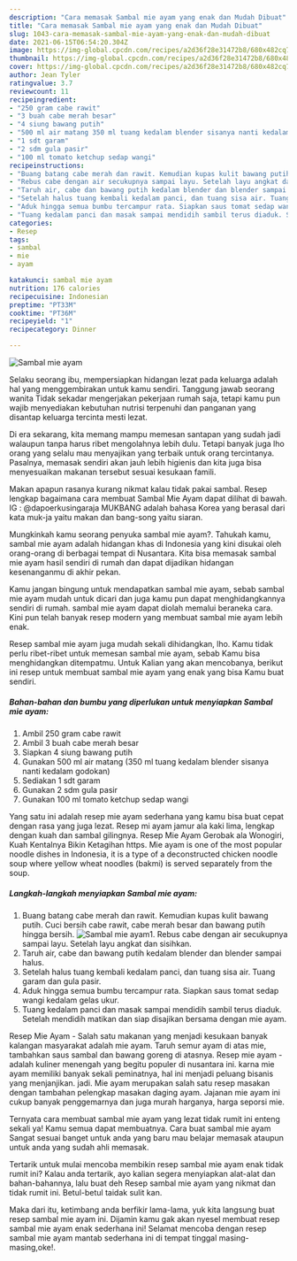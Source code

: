 ```yaml
---
description: "Cara memasak Sambal mie ayam yang enak dan Mudah Dibuat"
title: "Cara memasak Sambal mie ayam yang enak dan Mudah Dibuat"
slug: 1043-cara-memasak-sambal-mie-ayam-yang-enak-dan-mudah-dibuat
date: 2021-06-15T06:54:20.304Z
image: https://img-global.cpcdn.com/recipes/a2d36f28e31472b8/680x482cq70/sambal-mie-ayam-foto-resep-utama.jpg
thumbnail: https://img-global.cpcdn.com/recipes/a2d36f28e31472b8/680x482cq70/sambal-mie-ayam-foto-resep-utama.jpg
cover: https://img-global.cpcdn.com/recipes/a2d36f28e31472b8/680x482cq70/sambal-mie-ayam-foto-resep-utama.jpg
author: Jean Tyler
ratingvalue: 3.7
reviewcount: 11
recipeingredient:
- "250 gram cabe rawit"
- "3 buah cabe merah besar"
- "4 siung bawang putih"
- "500 ml air matang 350 ml tuang kedalam blender sisanya nanti kedalam godokan"
- "1 sdt garam"
- "2 sdm gula pasir"
- "100 ml tomato ketchup sedap wangi"
recipeinstructions:
- "Buang batang cabe merah dan rawit. Kemudian kupas kulit bawang putih. Cuci bersih cabe rawit, cabe merah besar dan bawang putih hingga bersih."
- "Rebus cabe dengan air secukupnya sampai layu. Setelah layu angkat dan sisihkan."
- "Taruh air, cabe dan bawang putih kedalam blender dan blender sampai halus."
- "Setelah halus tuang kembali kedalam panci, dan tuang sisa air. Tuang garam dan gula pasir."
- "Aduk hingga semua bumbu tercampur rata. Siapkan saus tomat sedap wangi kedalam gelas ukur."
- "Tuang kedalam panci dan masak sampai mendidih sambil terus diaduk. Setelah mendidih matikan dan siap disajikan bersama dengan mie ayam."
categories:
- Resep
tags:
- sambal
- mie
- ayam

katakunci: sambal mie ayam 
nutrition: 176 calories
recipecuisine: Indonesian
preptime: "PT33M"
cooktime: "PT36M"
recipeyield: "1"
recipecategory: Dinner

---
```



![Sambal mie ayam](https://img-global.cpcdn.com/recipes/a2d36f28e31472b8/680x482cq70/sambal-mie-ayam-foto-resep-utama.jpg)

Selaku seorang ibu, mempersiapkan hidangan lezat pada keluarga adalah hal yang menggembirakan untuk kamu sendiri. Tanggung jawab seorang  wanita Tidak sekadar mengerjakan pekerjaan rumah saja, tetapi kamu pun wajib menyediakan kebutuhan nutrisi terpenuhi dan panganan yang disantap keluarga tercinta mesti lezat.

Di era  sekarang, kita memang mampu memesan santapan yang sudah jadi walaupun tanpa harus ribet mengolahnya lebih dulu. Tetapi banyak juga lho orang yang selalu mau menyajikan yang terbaik untuk orang tercintanya. Pasalnya, memasak sendiri akan jauh lebih higienis dan kita juga bisa menyesuaikan makanan tersebut sesuai kesukaan famili. 

Makan apapun rasanya kurang nikmat kalau tidak pakai sambal. Resep lengkap bagaimana cara membuat Sambal Mie Ayam dapat dilihat di bawah. IG : @dapoerkusingaraja MUKBANG adalah bahasa Korea yang berasal dari kata muk-ja yaitu makan dan bang-song yaitu siaran.

Mungkinkah kamu seorang penyuka sambal mie ayam?. Tahukah kamu, sambal mie ayam adalah hidangan khas di Indonesia yang kini disukai oleh orang-orang di berbagai tempat di Nusantara. Kita bisa memasak sambal mie ayam hasil sendiri di rumah dan dapat dijadikan hidangan kesenanganmu di akhir pekan.

Kamu jangan bingung untuk mendapatkan sambal mie ayam, sebab sambal mie ayam mudah untuk dicari dan juga kamu pun dapat menghidangkannya sendiri di rumah. sambal mie ayam dapat diolah memalui beraneka cara. Kini pun telah banyak resep modern yang membuat sambal mie ayam lebih enak.

Resep sambal mie ayam juga mudah sekali dihidangkan, lho. Kamu tidak perlu ribet-ribet untuk memesan sambal mie ayam, sebab Kamu bisa menghidangkan ditempatmu. Untuk Kalian yang akan mencobanya, berikut ini resep untuk membuat sambal mie ayam yang enak yang bisa Kamu buat sendiri.

<!--inarticleads1-->

##### Bahan-bahan dan bumbu yang diperlukan untuk menyiapkan Sambal mie ayam:

1. Ambil 250 gram cabe rawit
1. Ambil 3 buah cabe merah besar
1. Siapkan 4 siung bawang putih
1. Gunakan 500 ml air matang (350 ml tuang kedalam blender sisanya nanti kedalam godokan)
1. Sediakan 1 sdt garam
1. Gunakan 2 sdm gula pasir
1. Gunakan 100 ml tomato ketchup sedap wangi


Yang satu ini adalah resep mie ayam sederhana yang kamu bisa buat cepat dengan rasa yang juga lezat. Resep mi ayam jamur ala kaki lima, lengkap dengan kuah dan sambal gilingnya. Resep Mie Ayam Gerobak ala Wonogiri, Kuah Kentalnya Bikin Ketagihan https. Mie ayam is one of the most popular noodle dishes in Indonesia, it is a type of a deconstructed chicken noodle soup where yellow wheat noodles (bakmi) is served separately from the soup. 

<!--inarticleads2-->

##### Langkah-langkah menyiapkan Sambal mie ayam:

1. Buang batang cabe merah dan rawit. Kemudian kupas kulit bawang putih. Cuci bersih cabe rawit, cabe merah besar dan bawang putih hingga bersih.
<img src="https://img-global.cpcdn.com/steps/f02e8d79dcbd9ce3/160x128cq70/sambal-mie-ayam-langkah-memasak-1-foto.jpg" alt="Sambal mie ayam">1. Rebus cabe dengan air secukupnya sampai layu. Setelah layu angkat dan sisihkan.
1. Taruh air, cabe dan bawang putih kedalam blender dan blender sampai halus.
1. Setelah halus tuang kembali kedalam panci, dan tuang sisa air. Tuang garam dan gula pasir.
1. Aduk hingga semua bumbu tercampur rata. Siapkan saus tomat sedap wangi kedalam gelas ukur.
1. Tuang kedalam panci dan masak sampai mendidih sambil terus diaduk. Setelah mendidih matikan dan siap disajikan bersama dengan mie ayam.


Resep Mie Ayam - Salah satu makanan yang menjadi kesukaan banyak kalangan masyarakat adalah mie ayam. Taruh semur ayam di atas mie, tambahkan saus sambal dan bawang goreng di atasnya. Resep mie ayam - adalah kuliner menengah yang begitu populer di nusantara ini. karna mie ayam memiliki banyak sekali peminatnya, hal ini menjadi peluang bisanis yang menjanjikan. jadi. Mie ayam merupakan salah satu resep masakan dengan tambahan pelengkap masakan daging ayam. Jajanan mie ayam ini cukup banyak penggemarnya dan juga murah harganya, harga seporsi mie. 

Ternyata cara membuat sambal mie ayam yang lezat tidak rumit ini enteng sekali ya! Kamu semua dapat membuatnya. Cara buat sambal mie ayam Sangat sesuai banget untuk anda yang baru mau belajar memasak ataupun untuk anda yang sudah ahli memasak.

Tertarik untuk mulai mencoba membikin resep sambal mie ayam enak tidak rumit ini? Kalau anda tertarik, ayo kalian segera menyiapkan alat-alat dan bahan-bahannya, lalu buat deh Resep sambal mie ayam yang nikmat dan tidak rumit ini. Betul-betul taidak sulit kan. 

Maka dari itu, ketimbang anda berfikir lama-lama, yuk kita langsung buat resep sambal mie ayam ini. Dijamin kamu gak akan nyesel membuat resep sambal mie ayam enak sederhana ini! Selamat mencoba dengan resep sambal mie ayam mantab sederhana ini di tempat tinggal masing-masing,oke!.

